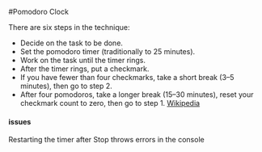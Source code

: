 #Pomodoro Clock

There are six steps in the technique:
* Decide on the task to be done.
* Set the pomodoro timer (traditionally to 25 minutes).
* Work on the task until the timer rings.
* After the timer rings, put a checkmark.
* If you have fewer than four checkmarks, take a short break (3–5 minutes), then go to step 2.
* After four pomodoros, take a longer break (15–30 minutes), reset your checkmark count to zero, then go to step 1.
[Wikipedia](https://en.wikipedia.org/wiki/Pomodoro_Technique)

#### issues

Restarting the timer after Stop throws errors in the console
